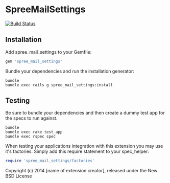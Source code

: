 SpreeMailSettings
=================

[![Build Status](https://travis-ci.org/spree-community/spree_mail_settings.png?branch=master)](https://travis-ci.org/spree-community/spree_mail_settings)

Installation
------------

Add spree_mail_settings to your Gemfile:

```ruby
gem 'spree_mail_settings'
```

Bundle your dependencies and run the installation generator:

```shell
bundle
bundle exec rails g spree_mail_settings:install
```

Testing
-------

Be sure to bundle your dependencies and then create a dummy test app for the specs to run against.

```shell
bundle
bundle exec rake test_app
bundle exec rspec spec
```

When testing your applications integration with this extension you may use it's factories.
Simply add this require statement to your spec_helper:

```ruby
require 'spree_mail_settings/factories'
```

Copyright (c) 2014 [name of extension creator], released under the New BSD License
